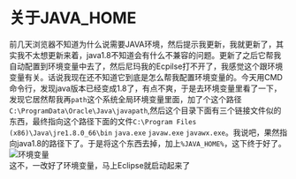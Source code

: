 # 关于JAVA_HOME

前几天浏览器不知道为什么说需要JAVA环境，然后提示我更新，我就更新了，其实我不太想更新来着，java1.8不知道会有什么不兼容的问题。更新了之后它帮我自动配置到环境变量中去了，然后尼玛我的Ecpilse打不开了，我感觉这个跟环境变量有关。话说我现在还不知道它到底是怎么帮我配置环境变量的。今天用CMD命令行，发现java版本已经变成1.8了，有点不爽，于是去环境变量里看了一下，发现它居然帮我再`path`这个系统全局环境变量里面，加了个这个路径`C:\ProgramData\Oracle\Java\javapath`,然后这个目录下面有三个链接文件似的东西，最终指向这个路径下面的文件`C:\Program Files (x86)\Java\jre1.8.0_66\bin` `java.exe` `javaw.exe` `javawx.exe`。我说吧，果然指向java1.8的路径下了。于是将这个东西去掉，加上`%JAVA_HOME%`，这下终于好了。![环境变量](http://raw.github.com/caiqiqi/Notes/master/img/环境变量.png)</br>
这不，一改好了环境变量，马上Eclipse就启动起来了
